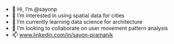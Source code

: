 - 👋 Hi, I’m @sayonp
- 👀 I’m interested in using spatial data for cities
- 🌱 I’m currently learning data science for architecture 
- 💞️ I’m looking to collaborate on user movement pattern analysis
- 📫 www.linkedin.com/in/sayon-pramanik


<!---
sayonp/sayonp is a ✨ special ✨ repository because its `README.md` (this file) appears on your GitHub profile.
You can click the Preview link to take a look at your changes.
--->
